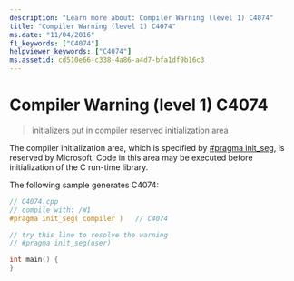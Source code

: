```yaml
---
description: "Learn more about: Compiler Warning (level 1) C4074"
title: "Compiler Warning (level 1) C4074"
ms.date: "11/04/2016"
f1_keywords: ["C4074"]
helpviewer_keywords: ["C4074"]
ms.assetid: cd510e66-c338-4a86-a4d7-bfa1df9b16c3
---
```

# Compiler Warning (level 1) C4074

> initializers put in compiler reserved initialization area

The compiler initialization area, which is specified by [#pragma init_seg](../../preprocessor/init-seg.md), is reserved by Microsoft. Code in this area may be executed before initialization of the C run-time library.

The following sample generates C4074:

```cpp
// C4074.cpp
// compile with: /W1
#pragma init_seg( compiler )   // C4074

// try this line to resolve the warning
// #pragma init_seg(user)

int main() {
}
```
